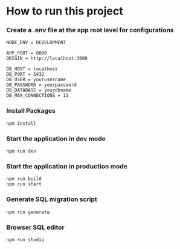 # How to run this project

### Create a .env file at the app root level for configurations
    NODE_ENV = DEVELOPMENT

    APP_PORT = 8080
    ORIGIN = http://localhost:3000

    DB_HOST = localhost
    DB_PORT = 5432
    DB_USER = yourusername
    DB_PASSWORD = yourpassword
    DB_DATABASE = yourdbname
    DB_MAX_CONNECTIONS = 11


### Install Packages
    npm install


### Start the application in dev mode
    npm run dev


### Start the application in production mode
    npm run build
    npm run start


### Generate SQL migration script
    npm run generate


### Browser SQL editor
    npm run studio
